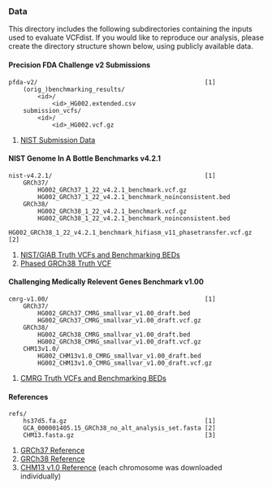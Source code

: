 ### Data
This directory includes the following subdirectories containing the inputs used to evaluate VCFdist. If you would like to reproduce our analysis, please create the directory structure shown below, using publicly available data.

#### Precision FDA Challenge v2 Submissions
```
pfda-v2/                                              [1]
    (orig_)benchmarking_results/
        <id>/
            <id>_HG002.extended.csv
    submission_vcfs/
        <id>/
            <id>_HG002.vcf.gz
```
1. [NIST Submission Data](https://data.nist.gov/od/id/mds2-2336)

#### NIST Genome In A Bottle Benchmarks v4.2.1
```
nist-v4.2.1/                                          [1]
    GRCh37/
        HG002_GRCh37_1_22_v4.2.1_benchmark.vcf.gz
        HG002_GRCh37_1_22_v4.2.1_benchmark_noinconsistent.bed
    GRCh38/
        HG002_GRCh38_1_22_v4.2.1_benchmark.vcf.gz
        HG002_GRCh38_1_22_v4.2.1_benchmark_noinconsistent.bed
        HG002_GRCh38_1_22_v4.2.1_benchmark_hifiasm_v11_phasetransfer.vcf.gz [2]
```
1. [NIST/GIAB Truth VCFs and Benchmarking BEDs](https://ftp-trace.ncbi.nlm.nih.gov/ReferenceSamples/giab/release/AshkenazimTrio/HG002_NA24385_son/NISTv4.2.1/)
2. [Phased GRCh38 Truth VCF](https://ftp-trace.ncbi.nlm.nih.gov/ReferenceSamples/giab/release/AshkenazimTrio/HG002_NA24385_son/NISTv4.2.1/GRCh38/SupplementaryFiles/)


#### Challenging Medically Relevent Genes Benchmark v1.00
```
cmrg-v1.00/                                           [1]
    GRCh37/
        HG002_GRCh37_CMRG_smallvar_v1.00_draft.bed
        HG002_GRCh37_CMRG_smallvar_v1.00_draft.vcf.gz
    GRCh38/
        HG002_GRCh38_CMRG_smallvar_v1.00_draft.bed
        HG002_GRCh38_CMRG_smallvar_v1.00_draft.vcf.gz
    CHM13v1.0/
        HG002_CHM13v1.0_CMRG_smallvar_v1.00_draft.bed
        HG002_CHM13v1.0_CMRG_smallvar_v1.00_draft.vcf.gz
```
1. [CMRG Truth VCFs and Benchmarking BEDs](https://ftp-trace.ncbi.nlm.nih.gov/ReferenceSamples/giab/release/AshkenazimTrio/HG002_NA24385_son/CMRG_v1.00/)

#### References
```
refs/
    hs37d5.fa.gz                                      [1]
    GCA_000001405.15_GRCh38_no_alt_analysis_set.fasta [2]
    CHM13.fasta.gz                                    [3]
```
1. [GRCh37 Reference](https://ftp-trace.ncbi.nlm.nih.gov/ReferenceSamples/giab/release/references/GRCh37)
2. [GRCh38 Reference](https://ftp-trace.ncbi.nlm.nih.gov/ReferenceSamples/giab/release/references/GRCh38)
3. [CHM13 v1.0 Reference](https://www.ncbi.nlm.nih.gov/assembly/GCA_009914755.2) (each chromosome was downloaded individually)
